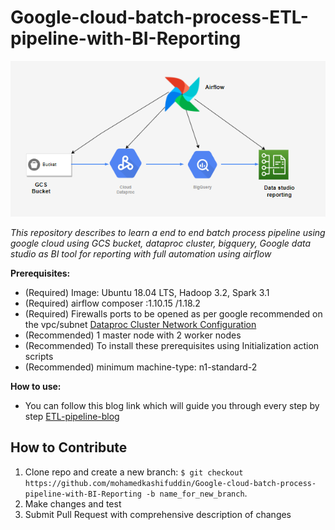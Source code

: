 # Google-cloud-batch-process-ETL-pipeline-with-BI-Reporting
![pyspark-ETL](ELT-pipeline-logo/etl.PNG)

*This repository describes to learn a end to end batch process pipeline using google cloud using GCS bucket, dataproc cluster, bigquery, Google data studio as BI tool for reporting with full automation using airflow*

**Prerequisites:**

  * (Required) Image: Ubuntu 18.04 LTS, Hadoop 3.2, Spark 3.1   
  * (Required) airflow composer :1.10.15 /1.18.2 
  * (Required) Firewalls ports to be opened as per google recommended on the vpc/subnet [Dataproc Cluster Network Configuration](https://cloud.google.com/dataproc/docs/concepts/configuring-clusters/network)
  * (Recommended) 1 master node with 2 worker nodes
  * (Recommended) To install these prerequisites using Initialization action scripts
  * (Recommended) minimum machine-type:  n1-standard-2 

 **How to use:**

 * You can follow this blog link which will guide you through every step by step [ETL-pipeline-blog](https://cloud.google.com/dataproc/docs/concepts/configuring-clusters/network)


 **How to Contribute**
---

1. Clone repo and create a new branch: `$ git checkout https://github.com/mohamedkashifuddin/Google-cloud-batch-process-pipeline-with-BI-Reporting -b name_for_new_branch`.
2. Make changes and test
3. Submit Pull Request with comprehensive description of changes
